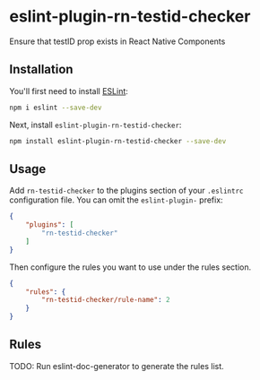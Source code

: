 # eslint-plugin-rn-testid-checker

Ensure that testID prop exists in React Native Components

## Installation

You'll first need to install [ESLint](https://eslint.org/):

```sh
npm i eslint --save-dev
```

Next, install `eslint-plugin-rn-testid-checker`:

```sh
npm install eslint-plugin-rn-testid-checker --save-dev
```

## Usage

Add `rn-testid-checker` to the plugins section of your `.eslintrc` configuration file. You can omit the `eslint-plugin-` prefix:

```json
{
    "plugins": [
        "rn-testid-checker"
    ]
}
```


Then configure the rules you want to use under the rules section.

```json
{
    "rules": {
        "rn-testid-checker/rule-name": 2
    }
}
```

## Rules

<!-- begin auto-generated rules list -->
TODO: Run eslint-doc-generator to generate the rules list.
<!-- end auto-generated rules list -->


